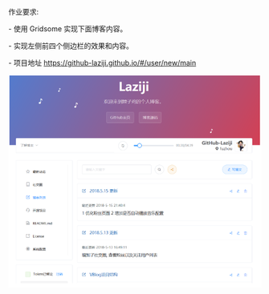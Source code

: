 作业要求:

\- 使用 Gridsome 实现下面博客内容。

\- 实现左侧前四个侧边栏的效果和内容。

\- 项目地址 https://github-laziji.github.io/#/user/new/main

![CgqCHl8575iAbsF4AAH_5qlinHg640](images/CgqCHl8575iAbsF4AAH_5qlinHg640.png)
